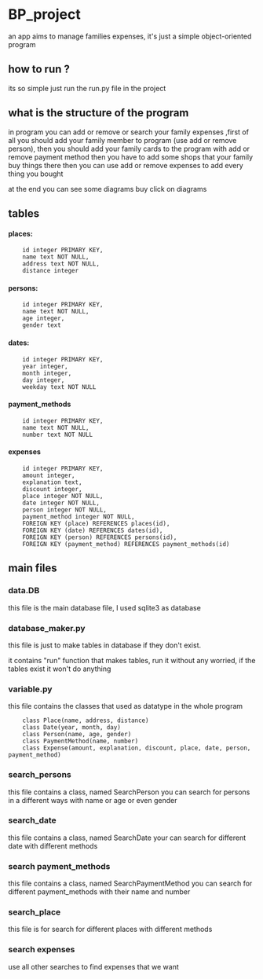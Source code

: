 # BP_project
an app aims to manage families expenses, it's just a simple object-oriented program 

## how to run ?
its so simple just run the run.py file in the project 

## what is the structure of the program 
in program you can add or remove or search your family expenses 
,first of all you should add your family member to program (use add or remove person), then you should add your family cards to the program with add or remove payment method then you have to add some shops that your family buy things there 
then you can use add or remove expenses to add every thing you bought 

at the end you can see some diagrams buy click on diagrams  

## tables
####  places:
		id integer PRIMARY KEY,
		name text NOT NULL,
		address text NOT NULL,
		distance integer

#### persons:
		id integer PRIMARY KEY,
		name text NOT NULL,
		age integer,
		gender text

#### dates: 
		id integer PRIMARY KEY,
		year integer,
		month integer,
		day integer,
		weekday text NOT NULL

#### payment_methods
		id integer PRIMARY KEY,
		name text NOT NULL,
		number text NOT NULL
#### expenses 
		id integer PRIMARY KEY,
		amount integer,
		explanation text,
		discount integer,
		place integer NOT NULL,
		date integer NOT NULL,
		person integer NOT NULL,
		payment_method integer NOT NULL,
		FOREIGN KEY (place) REFERENCES places(id),
		FOREIGN KEY (date) REFERENCES dates(id),
		FOREIGN KEY (person) REFERENCES persons(id),
		FOREIGN KEY (payment_method) REFERENCES payment_methods(id)
## main files 

### data.DB 
this file is the main database file, I used sqlite3 as database 



### database_maker.py
this file is just to make tables in database if they don't exist.

it contains "run" function that makes tables, run it without any worried, if the tables exist it won't do anything 

### variable.py
this file contains the classes that used as datatype in the whole program 

		class Place(name, address, distance)
		class Date(year, month, day)
		class Person(name, age, gender)
		class PaymentMethod(name, number)
		class Expense(amount, explanation, discount, place, date, person, payment_method)


### search_persons 
this file contains a class, named SearchPerson  you can search for persons in a different ways with name or age or even gender

### search_date 
this file contains a class, named SearchDate your can search for different date with different methods

### search payment_methods 
this file contains a class, named SearchPaymentMethod you can search for different payment_methods with their name and number

### search_place 
this file is for search for different places with different methods

### search expenses
use all other searches to find expenses that we want

